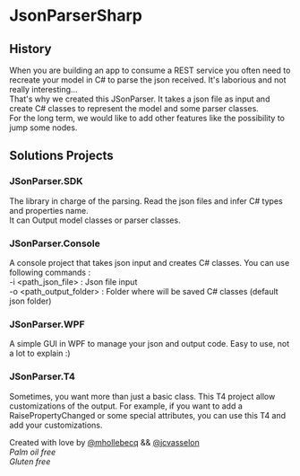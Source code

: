# JsonParserSharp
## History
When you are building an app to consume a REST service you often need to recreate your model in C# to parse the json received. It's laborious and not really interesting…  
That's why we created this JSonParser. It takes a json file as input and create C# classes to represent the model and some parser classes.  
For the long term, we would like to add other features like the possibility to jump some nodes.  

## Solutions Projects
### JSonParser.SDK
The library in charge of the parsing. Read the json files and infer C# types and properties name.  
It can Output model classes or parser classes.

### JSonParser.Console
A console project that takes json input and creates C# classes. You can use following commands :  
-i <path_json_file> : Json file input  
-o <path_output_folder> : Folder where will be saved C# classes (default json folder)  

### JSonParser.WPF
A simple GUI in WPF to manage your json and output code. Easy to use, not a lot to explain :)

### JSonParser.T4
Sometimes, you want more than just a basic class. This T4 project allow customizations of the output. For example, if you want to add a RaisePropertyChanged or some special attributes, you can use this T4 and add your customizations.
  
  

Created with love by [@mhollebecq](https://twitter.com/mhollebecq) && [@jcvasselon](https://twitter.com/jcvasselon)   
*Palm oil free*  
*Gluten free*  